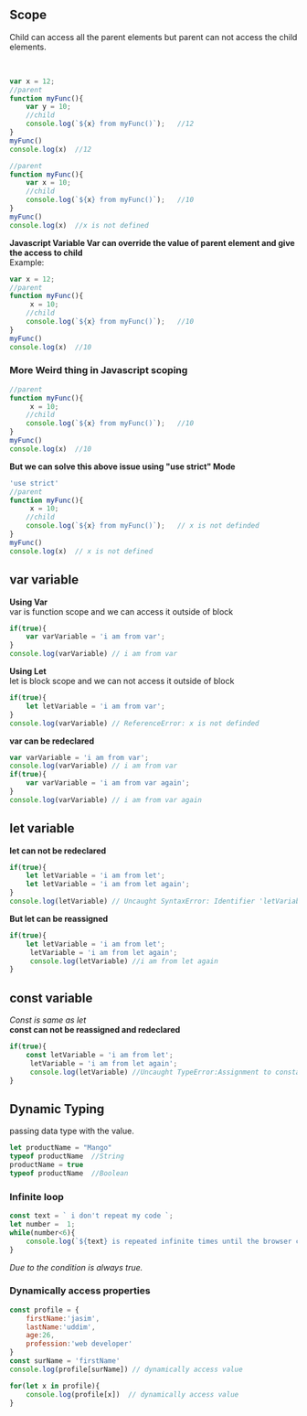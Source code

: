 ## Scope
<p>Child can access all the parent elements but parent can not access the child elements.</p>   
<br/>

```javascript
var x = 12;
//parent
function myFunc(){
    var y = 10;
    //child
    console.log(`${x} from myFunc()`);   //12
}
myFunc()
console.log(x)  //12
```

```javascript
//parent
function myFunc(){
    var x = 10;
    //child
    console.log(`${x} from myFunc()`);   //10
}
myFunc()
console.log(x)  //x is not defined
```

__Javascript Variable Var can override the value of parent element and give the access to child__   
Example:
```javascript
var x = 12;
//parent
function myFunc(){
     x = 10;
    //child
    console.log(`${x} from myFunc()`);   //10
}
myFunc()
console.log(x)  //10
```


### More Weird thing in Javascript scoping 
```javascript
//parent
function myFunc(){
     x = 10;
    //child
    console.log(`${x} from myFunc()`);   //10
}
myFunc()
console.log(x)  //10
```
__But we can solve this above issue using "use strict" Mode__
```javascript
'use strict'
//parent
function myFunc(){
     x = 10;
    //child
    console.log(`${x} from myFunc()`);   // x is not definded
}
myFunc()
console.log(x)  // x is not defined
```
## var variable
__Using Var__   
var is function scope and we can access it outside of block 
```javascript
if(true){
    var varVariable = 'i am from var';
}
console.log(varVariable) // i am from var
```
__Using Let__   
let is block scope and we can not access it outside of block
```javascript
if(true){
    let letVariable = 'i am from var';
}
console.log(varVariable) // ReferenceError: x is not definded
```

__var can be redeclared__
```javascript
var varVariable = 'i am from var';
console.log(varVariable) // i am from var
if(true){
    var varVariable = 'i am from var again';
}
console.log(varVariable) // i am from var again
```
## let variable
__let can not be redeclared__
```javascript
if(true){
    let letVariable = 'i am from let';
    let letVariable = 'i am from let again';
}
console.log(letVariable) // Uncaught SyntaxError: Identifier 'letVariable' has already been declared
```

__But let can  be reassigned__
```javascript
if(true){
    let letVariable = 'i am from let';
     letVariable = 'i am from let again';
     console.log(letVariable) //i am from let again
}

```
## const variable
_Const is same as let_   
__const can not be reassigned and redeclared__

```javascript
if(true){
    const letVariable = 'i am from let';
     letVariable = 'i am from let again';
     console.log(letVariable) //Uncaught TypeError:Assignment to constant variable
}

```


## Dynamic Typing
passing data type with the value.
```javascript
let productName = "Mango"
typeof productName  //String
productName = true
typeof productName  //Boolean
```

### Infinite loop
```javascript
const text = ` i don't repeat my code `;
let number =  1;
while(number<6){
    console.log(`${text} is repeated infinite times until the browser crashes. `);
}
```
_Due to the condition is always true._   

### Dynamically access properties
```javascript
const profile = {
    firstName:'jasim',
    lastName:'uddim',
    age:26,
    profession:'web developer'
}
const surName = 'firstName'
console.log(profile[surName]) // dynamically access value 

for(let x in profile){
    console.log(profile[x])  // dynamically access value
}
```


